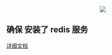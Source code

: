<p align="center"><img src="https://laravel.com/assets/img/components/logo-laravel.svg"></p>


## 确保 安装了 redis 服务


[详细文档](https://baishunhua.com/2019/04/19/Laravel-Redis-%E5%B9%BF%E6%92%AD%E6%B5%8B%E8%AF%95/)


